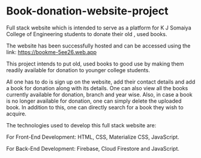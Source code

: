 # Book-donation-website-project
Full stack website which is intended to serve as a platform for K J Somaiya College of Engineering students to donate their old , used books.

The website has been successfully hosted and can be accessed using the link: https://bookme-5ee26.web.app

This project intends to put old, used books to good use by making them readily available for donation to younger college students.

All one has to do is sign up on the website, add their contact details and add a book for donation along with its details. One can also view all the books currently available for donation, branch and year wise. Also, in case a book is no longer available for donation, one can simply delete the uploaded book. In addition to this, one can directly search for a book they wish to acquire.

The technologies used to develop this full stack website are:

For Front-End Development:
HTML, CSS, Materialize CSS, JavaScript.

For Back-End Development:
Firebase, Cloud Firestore and JavaScript.


